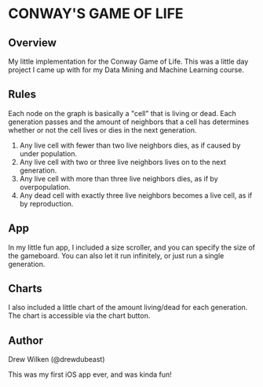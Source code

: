 # CONWAY'S GAME OF LIFE #

## Overview ##

My little implementation for the Conway Game of Life. This was a little day project I came up with for my Data Mining and Machine Learning course. 

## Rules ##

Each node on the graph is basically a "cell" that is living or dead. Each generation passes and the amount of neighbors that a cell has determines whether or not the cell lives or dies in the next generation.

1. Any live cell with fewer than two live neighbors dies, as if caused by under population.
2. Any live cell with two or three live neighbors lives on to the next generation.
3. Any live cell with more than three live neighbors dies, as if by overpopulation.
4. Any dead cell with exactly three live neighbors becomes a live cell, as if by reproduction.

## App ##

In my little fun app, I included a size scroller, and you can specify the size of the gameboard. You can also let it run infinitely, or just run a single generation. 

## Charts ##

I also included a little chart of the amount living/dead for each generation. The chart is accessible via the chart button.

## Author ##

Drew Wilken (@drewdubeast)

This was my first iOS app ever, and was kinda fun!
